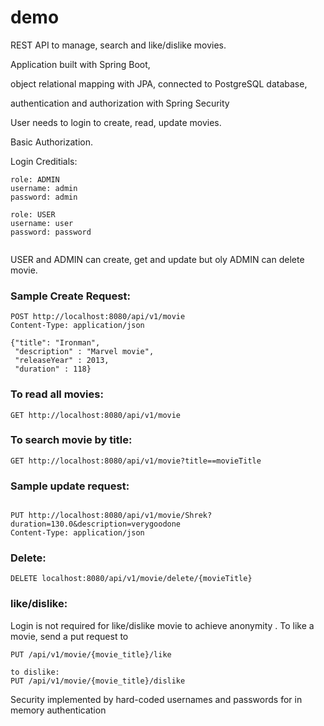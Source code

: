 # demo
 REST API to manage, search and like/dislike movies.
 
 
 Application built with Spring Boot, 
 
 object relational mapping with JPA, 
 connected to PostgreSQL database,
 
 authentication and authorization with Spring Security

 
 User needs to login to  create, read, update movies.
 
 
 Basic Authorization. 
 
 Login Creditials: 
```
role: ADMIN
username: admin 
password: admin
 
role: USER 
username: user 
password: password
 
 ```
 USER and ADMIN can create, get and update but
 oly ADMIN can delete movie.
 

 ### Sample Create Request:
 ```
 POST http://localhost:8080/api/v1/movie
Content-Type: application/json

{"title": "Ironman",
  "description" : "Marvel movie",
  "releaseYear" : 2013,
  "duration" : 118}
  ```
 ### To read all movies:
 ```
 GET http://localhost:8080/api/v1/movie
 ```
### To search movie by title:
```
GET http://localhost:8080/api/v1/movie?title==movieTitle
```

 ### Sample update request:
 ```

PUT http://localhost:8080/api/v1/movie/Shrek?duration=130.0&description=verygoodone
Content-Type: application/json

```
 ### Delete: 
 ```
 DELETE localhost:8080/api/v1/movie/delete/{movieTitle}
 ```
### like/dislike: 
Login is not required for like/dislike movie to achieve anonymity . 
To like a movie, send a put request to 
```
PUT /api/v1/movie/{movie_title}/like

to dislike: 
PUT /api/v1/movie/{movie_title}/dislike

```

Security implemented by hard-coded usernames and passwords for in memory authentication


